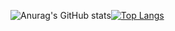 
 

![Anurag's GitHub stats](https://github-readme-stats.vercel.app/api?username=IbraChar03&hide=stars&theme=radical&show_icons=true)[![Top Langs](https://github-readme-stats.vercel.app/api/top-langs/?username=IbraChar03&hide_progress=true&theme=radical&line_height=45)](https://github.com/IbraChar03/github-readme-stats)
